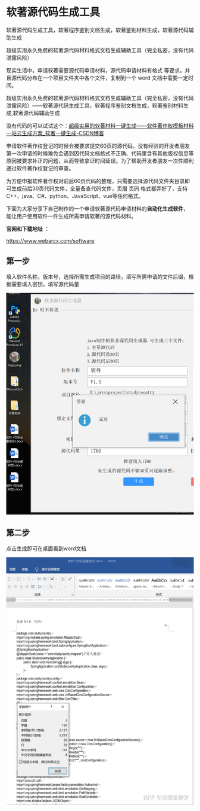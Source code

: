 # 软著源代码生成工具

软著源代码生成工具，软著程序鉴别文档生成，软著鉴别材料生成，软著源代码辅助生成

超级实用永久免费的软著源代码材料格式文档生成辅助工具（完全私密，没有代码泄露风险）

现实生活中，申请软著需要源代码申请材料，源代码申请材料有格式 等要求，并且源代码分布在一个项目文件夹中各个文件，复制到一个 word 文档中需要一定时间。



超级实用永久免费的软著源代码材料格式文档生成辅助工具（完全私密，没有代码泄露风险）——软著源代码生成工具，软著程序鉴别文档生成，软著鉴别材料生成,软著源代码辅助生成



没有代码的可以试试这个：[超级实用的软著材料一键生成——软件著作权模板材料一站式生成方案_软著一键生成-CSDN博客](https://blog.csdn.net/zzy1998___/article/details/136434859)



申请软件著作权登记的时候会被要求提交60页的源代码。没有经验的开发者朋友第一次申请的时候难免会遇到因代码文档格式不正确、代码里含有其他版权信息等原因被要求补正的问题，从而导致拿证时间延误。为了帮助开发者朋友一次性顺利通过软件著作权登记的审查。

为方便申报软件著作权对前后60页代码的整理，只需要选择源代码文件夹目录即可生成前后30页代码文件，全量备查代码文件，页眉 页码 格式都弄好了，支持C++、java、C#、python、JavaScript、vue等任何格式。

下面为大家分享下自己制作的一个申请软著源代码申请材料的**自动化生成软件**， 能让用户使用软件一件生成所需申请软著的源代码材料。

**官网和下载地址** ：

https://www.webarcx.com/software

##  第一步

填入软件名称，版本号，选择所需生成项目的路径，填写所需申请的文件后缀，根据需要填入密钥，填写源代码量 

 ![img](image/7f17530e0db64335b8cad83d7210d9b1.png) 

## 第二步

 点击生成即可在桌面看到word文档 

 ![img](image/421cfc9ec76b7d3522368c1d912a7c64.jpeg) 


